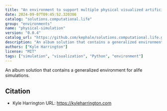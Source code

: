```yaml
---
title: "An environment to support multiple physical visualized artificial life simulations"
date: 2024-09-07T09:45:52.320386
catalog: "solutions.computational.life"
group: "environments"
name: "physical-simulation"
version: "0.0.4"
catalog_url: "https://github.com/kephale/solutions.computational.life.git"
description: "An album solution that contains a generalized environment for alife simulations."
authors: ["Kyle Harrington"]
license: "MIT"
tags: ["simulation", "visualization", "Python", "environment"]
---
```


An album solution that contains a generalized environment for alife simulations.

## Citation

- Kyle Harrington
  URL: https://kyleharrington.com

